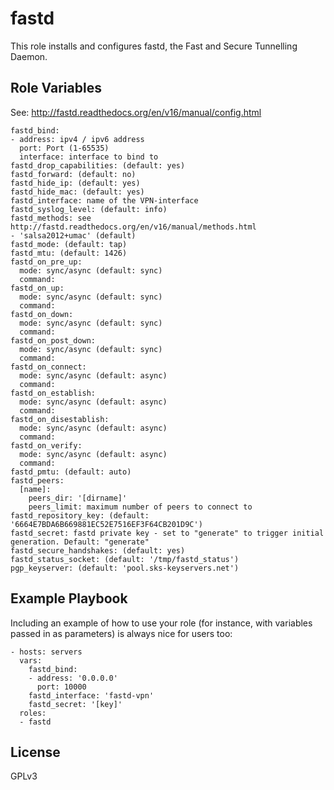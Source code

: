fastd
=========

This role installs and configures fastd, the Fast and Secure Tunnelling Daemon.

Role Variables
--------------

See: http://fastd.readthedocs.org/en/v16/manual/config.html

    fastd_bind:
    - address: ipv4 / ipv6 address
      port: Port (1-65535)
      interface: interface to bind to
    fastd_drop_capabilities: (default: yes)
    fastd_forward: (default: no)
    fastd_hide_ip: (default: yes)
    fastd_hide_mac: (default: yes)
    fastd_interface: name of the VPN-interface
    fastd_syslog_level: (default: info)
    fastd_methods: see http://fastd.readthedocs.org/en/v16/manual/methods.html
    - 'salsa2012+umac' (default)
    fastd_mode: (default: tap)
    fastd_mtu: (default: 1426)
    fastd_on_pre_up:
      mode: sync/async (default: sync)
      command:
    fastd_on_up:
      mode: sync/async (default: sync)
      command:
    fastd_on_down:
      mode: sync/async (default: sync)
      command:
    fastd_on_post_down:
      mode: sync/async (default: sync)
      command:
    fastd_on_connect:
      mode: sync/async (default: async)
      command:
    fastd_on_establish:
      mode: sync/async (default: async)
      command:
    fastd_on_disestablish:
      mode: sync/async (default: async)
      command:
    fastd_on_verify:
      mode: sync/async (default: async)
      command:
    fastd_pmtu: (default: auto)
    fastd_peers:
      [name]:
        peers_dir: '[dirname]'
        peers_limit: maximum number of peers to connect to
    fastd_repository_key: (default: '6664E7BDA6B669881EC52E7516EF3F64CB201D9C')
    fastd_secret: fastd private key - set to "generate" to trigger initial generation. Default: "generate"
    fastd_secure_handshakes: (default: yes)
    fastd_status_socket: (default: '/tmp/fastd_status')
    pgp_keyserver: (default: 'pool.sks-keyservers.net')

Example Playbook
----------------

Including an example of how to use your role (for instance, with variables passed in as parameters) is always nice for users too:

    - hosts: servers
      vars:
        fastd_bind:
        - address: '0.0.0.0'
          port: 10000
        fastd_interface: 'fastd-vpn'
        fastd_secret: '[key]'
      roles:
      - fastd

License
-------

GPLv3

